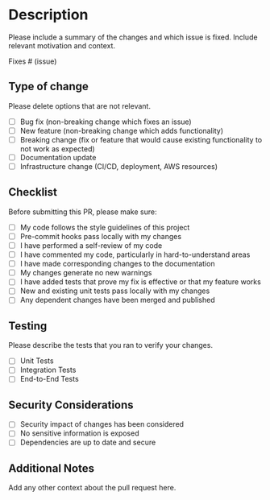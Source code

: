 # Description

Please include a summary of the changes and which issue is fixed. Include relevant motivation and context.

Fixes # (issue)

## Type of change

Please delete options that are not relevant.

- [ ] Bug fix (non-breaking change which fixes an issue)
- [ ] New feature (non-breaking change which adds functionality)
- [ ] Breaking change (fix or feature that would cause existing functionality to not work as expected)
- [ ] Documentation update
- [ ] Infrastructure change (CI/CD, deployment, AWS resources)

## Checklist

Before submitting this PR, please make sure:

- [ ] My code follows the style guidelines of this project
- [ ] Pre-commit hooks pass locally with my changes
- [ ] I have performed a self-review of my code
- [ ] I have commented my code, particularly in hard-to-understand areas
- [ ] I have made corresponding changes to the documentation
- [ ] My changes generate no new warnings
- [ ] I have added tests that prove my fix is effective or that my feature works
- [ ] New and existing unit tests pass locally with my changes
- [ ] Any dependent changes have been merged and published

## Testing

Please describe the tests that you ran to verify your changes.

- [ ] Unit Tests
- [ ] Integration Tests
- [ ] End-to-End Tests

## Security Considerations

- [ ] Security impact of changes has been considered
- [ ] No sensitive information is exposed
- [ ] Dependencies are up to date and secure

## Additional Notes

Add any other context about the pull request here.
